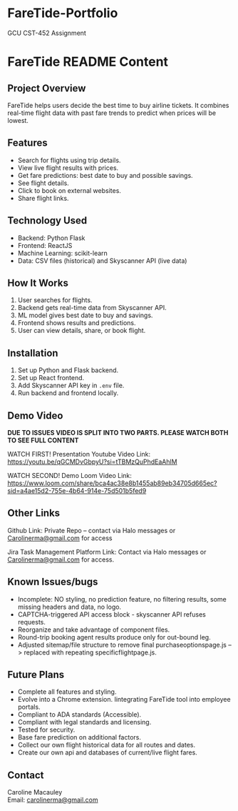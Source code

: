 # FareTide-Portfolio
GCU CST-452 Assignment
# FareTide README Content

## Project Overview
FareTide helps users decide the best time to buy airline tickets. It combines real-time flight data with past fare trends to predict when prices will be lowest.

## Features
- Search for flights using trip details.
- View live flight results with prices.
- Get fare predictions: best date to buy and possible savings.
- See flight details.
- Click to book on external websites.
- Share flight links.

## Technology Used
- Backend: Python Flask
- Frontend: ReactJS
- Machine Learning: scikit-learn
- Data: CSV files (historical) and Skyscanner API (live data)

## How It Works
1. User searches for flights.
2. Backend gets real-time data from Skyscanner API.
3. ML model gives best date to buy and savings.
4. Frontend shows results and predictions.
5. User can view details, share, or book flight.

## Installation
1. Set up Python and Flask backend.
2. Set up React frontend.
3. Add Skyscanner API key in `.env` file.
4. Run backend and frontend locally.

## Demo Video

**DUE TO ISSUES VIDEO IS SPLIT INTO TWO PARTS. PLEASE WATCH BOTH TO SEE FULL CONTENT**

WATCH FIRST! Presentation Youtube Video Link: 
https://youtu.be/qGCMDvGbpyU?si=tTBMzQuPhdEaAhlM

WATCH SECOND! Demo Loom Video Link: https://www.loom.com/share/bca4ac38e8b1455ab89eb34705d665ec?sid=a4ae15d2-755e-4b64-914e-75d501b5fed9

## Other Links
Github Link: Private Repo – contact via Halo messages or Carolinerma@gmail.com for access

Jira Task Management Platform Link: Contact via Halo messages or Carolinerma@gmail.com for access.


## Known Issues/bugs
- Incomplete: NO styling, no prediction feature, no filtering results, some missing headers and data, no logo.
- CAPTCHA-triggered API access block - skyscanner API refuses requests.
- Reorganize and take advantage of component files.
- Round-trip booking agent results produce only for out-bound leg.
- Adjusted sitemap/file structure to remove final purchaseoptionspage.js –> replaced with repeating specificflightpage.js.



## Future Plans
- Complete all features and styling. 
- Evolve into a Chrome extension. 
  Iintegrating FareTide tool into employee portals.
- Compliant to ADA standards (Accessible).
- Compliant with legal standards and licensing. 
- Tested for security.
- Base fare prediction on additional factors. 
- Collect our own flight historical data for all routes and dates.
- Create our own api and databases of current/live flight fares.



## Contact
Caroline Macauley  
Email: carolinerma@gmail.com 

